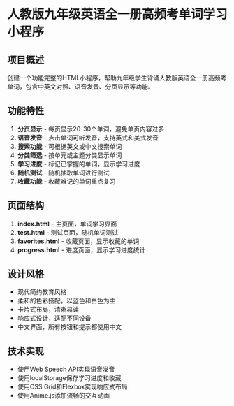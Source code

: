 # 人教版九年级英语全一册高频考单词学习小程序

## 项目概述
创建一个功能完整的HTML小程序，帮助九年级学生背诵人教版英语全一册高频考单词，包含中英文对照、语音发音、分页显示等功能。

## 功能特性
1. **分页显示** - 每页显示20-30个单词，避免单页内容过多
2. **语音发音** - 点击单词可听发音，支持英式和美式发音
3. **搜索功能** - 可根据英文或中文搜索单词
4. **分类筛选** - 按单元或主题分类显示单词
5. **学习进度** - 标记已掌握的单词，显示学习进度
6. **随机测试** - 随机抽取单词进行测试
7. **收藏功能** - 收藏难记的单词重点复习

## 页面结构
1. **index.html** - 主页面，单词学习界面
2. **test.html** - 测试页面，随机单词测试
3. **favorites.html** - 收藏页面，显示收藏的单词
4. **progress.html** - 进度页面，显示学习进度统计

## 设计风格
- 现代简约教育风格
- 柔和的色彩搭配，以蓝色和白色为主
- 卡片式布局，清晰易读
- 响应式设计，适配不同设备
- 中文界面，所有按钮和提示都使用中文

## 技术实现
- 使用Web Speech API实现语音发音
- 使用localStorage保存学习进度和收藏
- 使用CSS Grid和Flexbox实现响应式布局
- 使用Anime.js添加流畅的交互动画